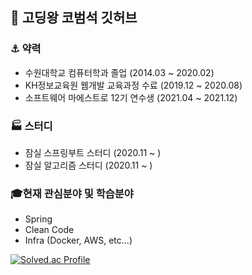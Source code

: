 ## 👋 고딩왕 코범석 깃허브

<!--
**kobeomseok95/kobeomseok95** is a ✨ _special_ ✨ repository because its `README.md` (this file) appears on your GitHub profile.

Here are some ideas to get you started:

- 🔭 I’m currently working on ...
- 🌱 I’m currently learning ...
- 👯 I’m looking to collaborate on ...
- 🤔 I’m looking for help with ...
- 💬 Ask me about ...
- 📫 How to reach me: ...
- 😄 Pronouns: ...
- ⚡ Fun fact: ...
-->

### ⚓ 약력
- 수원대학교 컴퓨터학과 졸업 (2014.03 ~ 2020.02)
- KH정보교육원 웹개발 교육과정 수료 (2019.12 ~ 2020.08)
- 소프트웨어 마에스트로 12기 연수생 (2021.04 ~ 2021.12)

### 🏭 스터디
- 잠실 스프링부트 스터디 (2020.11 ~ )
- 잠실 알고리즘 스터디 (2020.11 ~ )

### 🎓현재 관심분야 및 학습분야
- Spring
- Clean Code
- Infra (Docker, AWS, etc...)

[![Solved.ac Profile](http://mazassumnida.wtf/api/v2/generate_badge?boj=kobeomseok95)](https://solved.ac/kobeomseok95/)
